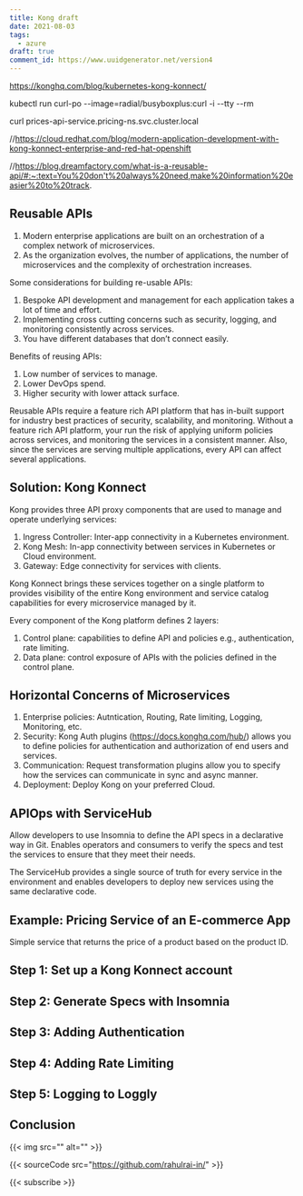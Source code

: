 ```yaml
---
title: Kong draft
date: 2021-08-03
tags:
  - azure
draft: true
comment_id: https://www.uuidgenerator.net/version4
---
```


https://konghq.com/blog/kubernetes-kong-konnect/

kubectl run curl-po --image=radial/busyboxplus:curl -i --tty --rm

curl prices-api-service.pricing-ns.svc.cluster.local

//https://cloud.redhat.com/blog/modern-application-development-with-kong-konnect-enterprise-and-red-hat-openshift

//https://blog.dreamfactory.com/what-is-a-reusable-api/#:~:text=You%20don't%20always%20need,make%20information%20easier%20to%20track.

## Reusable APIs

1. Modern enterprise applications are built on an orchestration of a complex network of microservices.
2. As the organization evolves, the number of applications, the number of microservices and the complexity of orchestration increases.

Some considerations for building re-usable APIs:

1. Bespoke API development and management for each application takes a lot of time and effort.
2. Implementing cross cutting concerns such as security, logging, and monitoring consistently across services.
3. You have different databases that don’t connect easily.

Benefits of reusing APIs:

1. Low number of services to manage.
2. Lower DevOps spend.
3. Higher security with lower attack surface.

Reusable APIs require a feature rich API platform that has in-built support for industry best practices of security, scalability, and monitoring. Without a feature rich API platform, your run the risk of applying uniform policies across services, and monitoring the services in a consistent manner. Also, since the services are serving multiple applications, every API can affect several applications.

## Solution: Kong Konnect

Kong provides three API proxy components that are used to manage and operate underlying services:

1. Ingress Controller: Inter-app connectivity in a Kubernetes environment.
2. Kong Mesh: In-app connectivity between services in Kubernetes or Cloud environment.
3. Gateway: Edge connectivity for services with clients.

Kong Konnect brings these services together on a single platform to provides visibility of the entire Kong environment and service catalog capabilities for every microservice managed by it.

Every component of the Kong platform defines 2 layers:

1. Control plane: capabilities to define API and policies e.g., authentication, rate limiting.
2. Data plane: control exposure of APIs with the policies defined in the control plane.

## Horizontal Concerns of Microservices

1. Enterprise policies: Autntication, Routing, Rate limiting, Logging, Monitoring, etc.
2. Security: Kong Auth plugins (https://docs.konghq.com/hub/) allows you to define policies for authentication and authorization of end users and services.
3. Communication: Request transformation plugins allow you to specify how the services can communicate in sync and async manner.
4. Deployment: Deploy Kong on your preferred Cloud.

## APIOps with ServiceHub

Allow developers to use Insomnia to define the API specs in a declarative way in Git. Enables operators and consumers to verify the specs and test the services to ensure that they meet their needs.

The ServiceHub provides a single source of truth for every service in the environment and enables developers to deploy new services using the same declarative code.

## Example: Pricing Service of an E-commerce App

Simple service that returns the price of a product based on the product ID.

## Step 1: Set up a Kong Konnect account

## Step 2: Generate Specs with Insomnia

## Step 3: Adding Authentication

## Step 4: Adding Rate Limiting

## Step 5: Logging to Loggly

## Conclusion

{{< img src="" alt="" >}}

{{< sourceCode src="https://github.com/rahulrai-in/" >}}

{{< subscribe >}}
